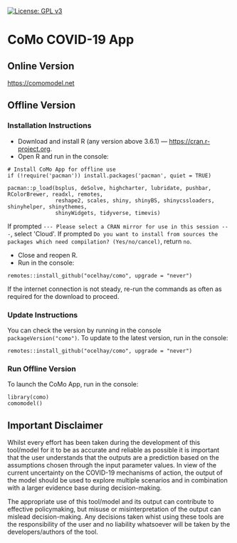 [![License: GPL v3](https://img.shields.io/badge/License-GPLv3-blue.svg)](https://www.gnu.org/licenses/gpl-3.0)

# CoMo COVID-19 App

## Online Version

https://comomodel.net

## Offline Version

### Installation Instructions

- Download and install R (any version above 3.6.1) — https://cran.r-project.org.
- Open R and run in the console:

```
# Install CoMo App for offline use
if (!require('pacman')) install.packages('pacman', quiet = TRUE)

pacman::p_load(bsplus, deSolve, highcharter, lubridate, pushbar, RColorBrewer, readxl, remotes,
               reshape2, scales, shiny, shinyBS, shinycssloaders, shinyhelper, shinythemes, 
               shinyWidgets, tidyverse, timevis)
```

If prompted `--- Please select a CRAN mirror for use in this session ---`, select 'Cloud'.
If prompted `Do you want to install from sources the packages which need compilation? (Yes/no/cancel)`, return `no`. 

- Close and reopen R.
- Run in the console:

```
remotes::install_github("ocelhay/como", upgrade = "never")
```

If the internet connection is not steady, re-run the commands as often as required for the download to proceed.

### Update Instructions

You can check the version by running in the console `packageVersion("como")`. To update to the latest version, run in the console:

```
remotes::install_github("ocelhay/como", upgrade = "never")
```


### Run Offline Version

To launch the CoMo App, run in the console:

```
library(como)
comomodel()
```

## Important Disclaimer

Whilst every effort has been taken during the development of this tool/model for it to be as accurate and reliable as possible it is important that the user understands that the outputs are a prediction based on the assumptions chosen through the input parameter values. In view of the current uncertainty on the COVID-19 mechanisms of action, the output of the model should be used to explore multiple scenarios and in combination with a larger evidence base during decision-making.

The appropriate use of this tool/model and its output can contribute to effective policymaking, but misuse or misinterpretation of the output can mislead decision-making. Any decisions taken whist using these tools are the responsibility of the user and no liability whatsoever will be taken by the developers/authors of the tool.
